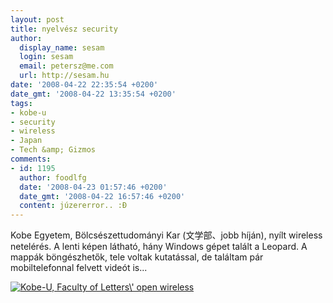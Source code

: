 ```yaml
---
layout: post
title: nyelvész security
author:
  display_name: sesam
  login: sesam
  email: petersz@me.com
  url: http://sesam.hu
date: '2008-04-22 22:35:54 +0200'
date_gmt: '2008-04-22 13:35:54 +0200'
tags:
- kobe-u
- security
- wireless
- Japan
- Tech &amp; Gizmos
comments:
- id: 1195
  author: foodlfg
  date: '2008-04-23 01:57:46 +0200'
  date_gmt: '2008-04-22 16:57:46 +0200'
  content: júzererror.. :Đ
---
```


Kobe Egyetem, Bölcsészettudományi Kar (文学部、jobb híján), nyílt wireless netelérés. A lenti képen látható, hány Windows gépet talált a Leopard. A mappák böngészhetők, tele voltak kutatással, de találtam pár mobiltelefonnal felvett videót is...

[![Kobe-U, Faculty of Letters\\' open wireless](http://sesam.hu/wp-content/uploads/2008/04/picture-1-300x207.png)](http://www.sesam.hu.php5-19.dfw1-2.websitetestlink.com/wp-content/uploads/2008/04/picture-1.png)
